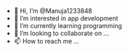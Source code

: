 - 👋 Hi, I’m @Manuja1233848
- 👀 I’m interested in app development
- 🌱 I’m currently learning programming 
- 💞️ I’m looking to collaborate on ...
- 📫 How to reach me ...

<!---
Manuja1233848/Manuja1233848 is a ✨ special ✨ repository because its `README.md` (this file) appears on your GitHub profile.
You can click the Preview link to take a look at your changes.
--->
